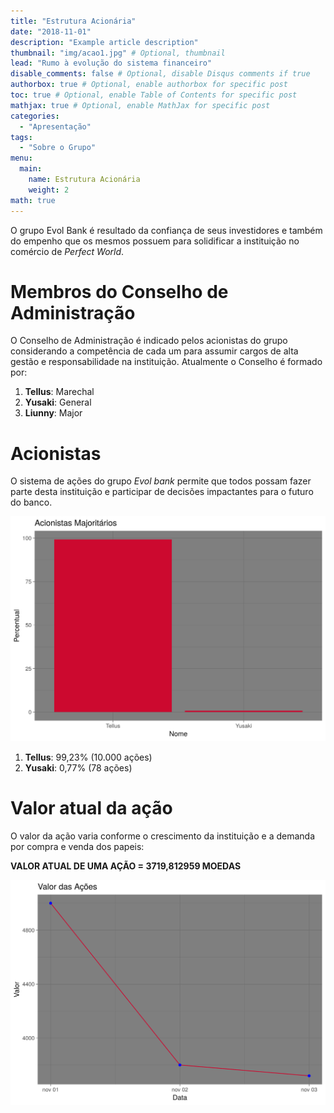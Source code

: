 ```yaml
---
title: "Estrutura Acionária"
date: "2018-11-01"
description: "Example article description"
thumbnail: "img/acao1.jpg" # Optional, thumbnail
lead: "Rumo à evolução do sistema financeiro"
disable_comments: false # Optional, disable Disqus comments if true
authorbox: true # Optional, enable authorbox for specific post
toc: true # Optional, enable Table of Contents for specific post
mathjax: true # Optional, enable MathJax for specific post
categories:
  - "Apresentação"
tags:
  - "Sobre o Grupo"
menu:
  main:
    name: Estrutura Acionária
    weight: 2
math: true
---
```




O grupo Evol Bank é resultado da confiança de seus investidores e também do
empenho que os mesmos possuem para solidificar a instituição no comércio de
*Perfect World*.
<!--more-->

# Membros do Conselho de Administração

O Conselho de Administração é indicado pelos acionistas do grupo considerando a competência de cada um para assumir cargos de alta gestão e responsabilidade na instituição. Atualmente o Conselho é formado por:

1. **Tellus**: Marechal
2. **Yusaki**: General
3. **Liunny**: Major

# Acionistas

O sistema de ações do grupo *Evol bank* permite que todos possam fazer parte desta instituição e participar de decisões impactantes para o futuro do banco.



![](/img/acionistas.png)

1. **Tellus**: 99,23% (10.000 ações)
2. **Yusaki**: 0,77% (78 ações)

# Valor atual da ação

O valor da ação varia conforme o crescimento da instituição e a demanda por compra e venda dos papeis:

**VALOR ATUAL DE UMA AÇÃO = 3719,812959 MOEDAS**



![](/img/valor.png)
